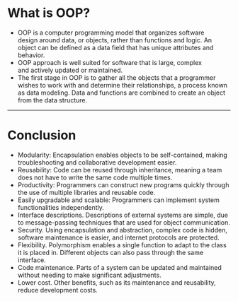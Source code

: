 # What is OOP?
- OOP is a computer programming model that organizes software design around data, or objects, rather than functions and logic. An object can be defined as a data field that has unique attributes and behavior.
- OOP approach is well suited for software that is large, complex and actively updated or maintained. 
- The first stage in OOP is to gather all the objects that a programmer wishes to work with and determine their relationships, a process known as data modeling. Data and functions are combined to create an object from the data structure.
___
# Conclusion
- Modularity: Encapsulation enables objects to be self-contained, making troubleshooting and collaborative development easier.
- Reusability: Code can be reused through inheritance, meaning a team does not have to write the same code multiple times.
- Productivity: Programmers can construct new programs quickly through the use of multiple libraries and reusable code.
- Easily upgradable and scalable: Programmers can implement system functionalities independently.
- Interface descriptions. Descriptions of external systems are simple, due to message-passing techniques that are used for object communication.
- Security. Using encapsulation and abstraction, complex code is hidden, software maintenance is easier, and internet protocols are protected.
- Flexibility. Polymorphism enables a single function to adapt to the class it is placed in. Different objects can also pass through the same interface.
- Code maintenance. Parts of a system can be updated and maintained without needing to make significant adjustments.
- Lower cost. Other benefits, such as its maintenance and reusability, reduce development costs.
